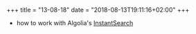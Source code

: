 +++
title = "13-08-18"
date = "2018-08-13T19:11:16+02:00"
+++

* how to work with Algolia's [InstantSearch](https://community.algolia.com/instantsearch.js/)
